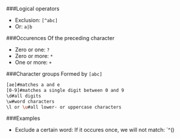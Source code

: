 



###Logical operators
* Exclusion: `[^abc]`
* Or: `a|b`

###Occurences
Of the preceding character
* Zero or one: `?`
* Zero or more: `*`
* One or more: `+`


###Character groups
Formed by `[abc]`
```bash
[ae]#matches a and e
[0-9]#matches a single digit between 0 and 9
\d#all digits
\w#word characters
\l or \u#all lower- or uppercase characters
```


###Examples
* Exclude a certain word: If it occures once, we will not match: `^()
